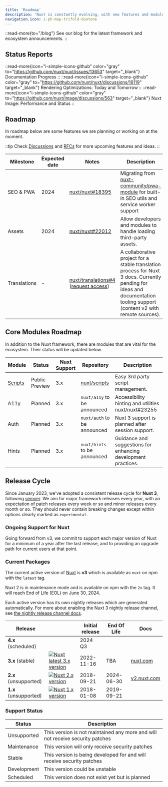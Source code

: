 ```yaml
---
title: 'Roadmap'
description: 'Nuxt is constantly evolving, with new features and modules being added all the time.'
navigation.icon: i-ph-map-trifold-duotone
---
```


::read-more{to="/blog"}
See our blog for the latest framework and ecosystem announcements.
::

## Status Reports

::read-more{icon="i-simple-icons-github" color="gray" to="https://github.com/nuxt/nuxt/issues/13653" target="_blank"}
Documentation Progress
::
::read-more{icon="i-simple-icons-github" color="gray" to="https://github.com/nuxt/nuxt/discussions/16119" target="_blank"}
Rendering Optimizations: Today and Tomorrow
::
::read-more{icon="i-simple-icons-github" color="gray" to="https://github.com/nuxt/image/discussions/563" target="_blank"}
Nuxt Image: Performance and Status
::

## Roadmap

In roadmap below are some features we are planning or working on at the moment.

::tip
Check [Discussions](https://github.com/nuxt/nuxt/discussions) and [RFCs](https://github.com/nuxt/nuxt/discussions/categories/rfcs) for more upcoming features and ideas.
::

Milestone    | Expected date | Notes                                                                  | Description
-------------|---------------|------------------------------------------------------------------------|-----------------------
SEO & PWA    | 2024          | [nuxt/nuxt#18395](https://github.com/nuxt/nuxt/discussions/18395)      | Migrating from [nuxt-community/pwa-module](https://github.com/nuxt-community/pwa-module) for built-in SEO utils and service worker support
Assets       | 2024          | [nuxt/nuxt#22012](https://github.com/nuxt/nuxt/discussions/22012)      | Allow developers and modules to handle loading third-party assets.
Translations | -             | [nuxt/translations#4](https://github.com/nuxt/translations/discussions/4) ([request access](https://github.com/nuxt/nuxt/discussions/16054)) | A collaborative project for a stable translation process for Nuxt 3 docs. Currently pending for ideas and documentation tooling support (content v2 with remote sources).

## Core Modules Roadmap

In addition to the Nuxt framework, there are modules that are vital for the ecosystem. Their status will be updated below.

Module                              | Status              | Nuxt Support | Repository | Description
------------------------------------|---------------------|--------------|------------|-------------------
[Scripts](https://scripts.nuxt.com) | Public Preview      | 3.x          | [nuxt/scripts](https://github.com/nuxt/scripts) | Easy 3rd party script management.
A11y                                | Planned             | 3.x          | `nuxt/a11y` to be announced | Accessibility hinting and utilities [nuxt/nuxt#23255](https://github.com/nuxt/nuxt/issues/23255)
Auth                                | Planned             | 3.x          | `nuxt/auth` to be announced | Nuxt 3 support is planned after session support.
Hints                               | Planned             | 3.x          | `nuxt/hints` to be announced | Guidance and suggestions for enhancing development practices.

## Release Cycle

Since January 2023, we've adopted a consistent release cycle for **Nuxt 3**, following [semver](https://semver.org). We aim for major framework releases every year, with an expectation of patch releases every week or so and minor releases every month or so. They should never contain breaking changes except within options clearly marked as `experimental`.

### Ongoing Support for Nuxt

Going forward from v3, we commit to support each major version of Nuxt for a minimum of a year after the last release, and to providing an upgrade path for current users at that point.

### Current Packages

The current active version of [Nuxt](https://nuxt.com) is **v3** which is available as `nuxt` on npm with the `latest` tag.

Nuxt 2 is in maintenance mode and is available on npm with the `2x` tag. It will reach End of Life (EOL) on June 30, 2024.

Each active version has its own nightly releases which are generated automatically. For more about enabling the Nuxt 3 nightly release channel, see [the nightly release channel docs](/docs/guide/going-further/nightly-release-channel).

Release                                 |                                                                                                  | Initial release | End Of Life  | Docs
----------------------------------------|---------------------------------------------------------------------------------------------------|-----------------|--------------|-------
**4.x** (scheduled)                     |                                                                                           | 2024 Q3         |              | &nbsp;
**3.x** (stable)           | <a href="https://npmjs.com/package/nuxt"><img alt="Nuxt latest 3.x version" src="https://flat.badgen.net/npm/v/nuxt?label=" class="not-prose"></a>            | 2022-11-16      | TBA          | [nuxt.com](/docs)
**2.x** (unsupported)      | <a href="https://www.npmjs.com/package/nuxt?activeTab=versions"><img alt="Nuxt 2.x version" src="https://flat.badgen.net/npm/v/nuxt/2x?label=" class="not-prose"></a>         | 2018-09-21      | 2024-06-30   | [v2.nuxt.com](https://v2.nuxt.com/docs)
**1.x** (unsupported)      | <a href="https://www.npmjs.com/package/nuxt?activeTab=versions"><img alt="Nuxt 1.x version" src="https://flat.badgen.net/npm/v/nuxt/1x?label=" class="not-prose"></a>         | 2018-01-08      | 2019-09-21 | &nbsp;

### Support Status

Status      | Description
------------|----------------------------------------------------------------------------------
Unsupported | This version is not maintained any more and will not receive security patches
Maintenance | This version will only receive security patches
Stable      | This version is being developed for and will receive security patches
Development | This version could be unstable
Scheduled   | This version does not exist yet but is planned

